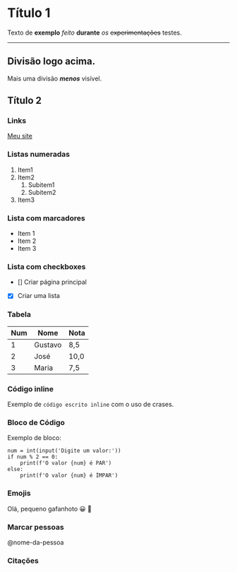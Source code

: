 # Título 1

Texto de **exemplo** *feito* __durante__ _os_ ~~experimentações~~ testes.
***
Divisão logo acima.
---
Mais uma divisão __*menos*__ visível.

## Título 2
### Links
[Meu site](https://www.leonardopinheiro.net)

### Listas numeradas
1. Item1
2. Item2
    1. Subitem1
    2. Subitem2
3. Item3

### Lista com marcadores
* Item 1
* Item 2
* Item 3

### Lista com checkboxes
- [] Criar página principal
- [x] Criar uma lista

### Tabela
Num | Nome | Nota
---|---|---
1|Gustavo|8,5
2|José|10,0
3|Maria|7,5

### Código inline
Exemplo de `código escrito inline` com o uso de crases.

### Bloco de Código
Exemplo de bloco:
```
num = int(input('Digite um valor:'))
if num % 2 == 0:
    print(f'O valor {num} é PAR')
else:
    print(f'O valor {num} é ÍMPAR')
```

### Emojis
Olá, pequeno gafanhoto :grinning: :vulcan_salute:

### Marcar pessoas
@nome-da-pessoa

### Citações
